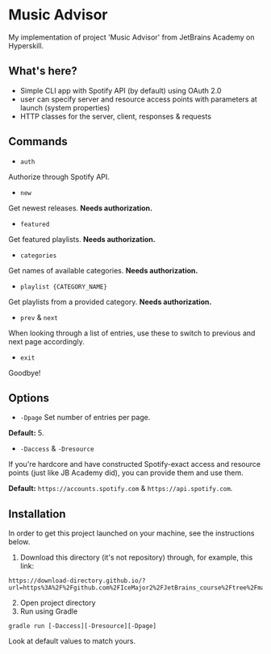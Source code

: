 # Music Advisor

My implementation of project 'Music Advisor' from JetBrains Academy on Hyperskill.

## What's here?
- Simple CLI app with Spotify API (by default) using OAuth 2.0
- user can specify server and resource access points with parameters at launch (system properties)
- HTTP classes for the server, client, responses & requests

## Commands
* `auth`

Authorize through Spotify API.

* `new`

Get newest releases. **Needs authorization.**

* `featured`

Get featured playlists. **Needs authorization.**

* `categories`

Get names of available categories. **Needs authorization.**

* `playlist {CATEGORY_NAME}`

Get playlists from a provided category. **Needs authorization.**

* `prev` & `next`

When looking through a list of entries, use these to switch to previous and next page accordingly.

* `exit`

Goodbye!

## Options
* `-Dpage`
Set number of entries per page.

**Default:** 5.

* `-Daccess` & `-Dresource`

If you're hardcore and have constructed Spotify-exact access and resource points (just like JB Academy did), you can provide them and use them.

**Default:** `https://accounts.spotify.com` & `https://api.spotify.com`.

## Installation

In order to get this project launched on your machine, see the instructions below.

1. Download this directory (it's not repository) through, for example, this link:
```shell
https://download-directory.github.io/?url=https%3A%2F%2Fgithub.com%2FIceMajor2%2FJetBrains_course%2Ftree%2Fmain%2FMusic%2520Advisor
```
2. Open project directory
3. Run using Gradle
```shell
gradle run [-Daccess][-Dresource][-Dpage]
```
Look at default values to match yours.
